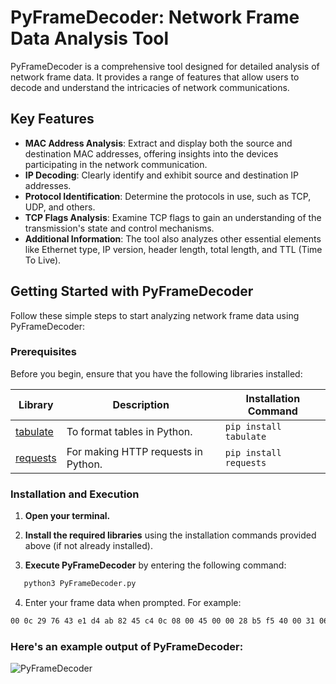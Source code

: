 # PyFrameDecoder: Network Frame Data Analysis Tool

PyFrameDecoder is a comprehensive tool designed for detailed analysis of network frame data. It provides a range of features that allow users to decode and understand the intricacies of network communications.

## Key Features

- **MAC Address Analysis**: Extract and display both the source and destination MAC addresses, offering insights into the devices participating in the network communication.
- **IP Decoding**: Clearly identify and exhibit source and destination IP addresses.
- **Protocol Identification**: Determine the protocols in use, such as TCP, UDP, and others.
- **TCP Flags Analysis**: Examine TCP flags to gain an understanding of the transmission's state and control mechanisms.
- **Additional Information**: The tool also analyzes other essential elements like Ethernet type, IP version, header length, total length, and TTL (Time To Live).

## Getting Started with PyFrameDecoder

Follow these simple steps to start analyzing network frame data using PyFrameDecoder:

### Prerequisites

Before you begin, ensure that you have the following libraries installed:

| Library | Description | Installation Command |
|---------|-------------|----------------------|
| [tabulate](https://pypi.org/project/tabulate/) | To format tables in Python. | `pip install tabulate` |
| [requests](https://pypi.org/project/requests/) | For making HTTP requests in Python. | `pip install requests` |

### Installation and Execution

1. **Open your terminal.**

2. **Install the required libraries** using the installation commands provided above (if not already installed).

3. **Execute PyFrameDecoder** by entering the following command:

```bash
   python3 PyFrameDecoder.py
```

4. Enter your frame data when prompted. For example:

```bash
00 0c 29 76 43 e1 d4 ab 82 45 c4 0c 08 00 45 00 00 28 b5 f5 40 00 31 06 ff 0b 25 3b ae e1 c0 a8 00 0a 23 82 8f 48 00 00 00 00 04 81 18 d0 50 14 00 00 4a e6 00 00 00 00 00 00 00 00
```

### Here's an example output of PyFrameDecoder:

![PyFrameDecoder](https://img001.prntscr.com/file/img001/JlHhd7X1Q_ay5K8Rzwx4mA.png)
